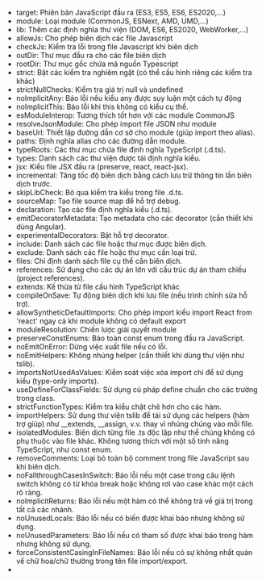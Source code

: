 - target: Phiên bản JavaScript đầu ra (ES3, ES5, ES6, ES2020,...)
- module: Loại module (CommonJS, ESNext, AMD, UMD,...)
- lib: Thêm các định nghĩa thư viện (DOM, ES6, ES2020, WebWorker,...)
- allowJs: Cho phép biên dịch các file Javascript
- checkJs: Kiểm tra lỗi trong file Javascript khi biên dịch
- outDir: Thư mục đầu ra cho các file biên dịch
- rootDir: Thư mục gốc chứa mã nguồn Typescript
- strict: Bật các kiểm tra nghiêm ngặt (có thể cấu hình riêng các kiểm tra khác)
- strictNullChecks: Kiểm tra giá trị null và undefined
- noImplicitAny: Báo lỗi nếu kiểu any được suy luận một cách tự động
- noImplicitThis: Báo lỗi khi this không có kiểu cụ thể.
- esModuleInterop: Tương thích tốt hơn với các module CommonJS
- resolveJsonModule: Cho phép import file JSON như module
- baseUrl: Thiết lập đường dẫn cơ sở cho module (giúp import theo alias).
- paths: Định nghĩa alias cho các đường dẫn module.
- typeRoots: Các thư mục chứa file định nghĩa TypeScript (.d.ts).
- types: Danh sách các thư viện được tải định nghĩa kiểu.
- jsx: Kiểu file JSX đầu ra (preserve, react, react-jsx).
- incremental: Tăng tốc độ biên dịch bằng cách lưu trữ thông tin lần biên dịch trước.
- skipLibCheck: Bỏ qua kiểm tra kiểu trong file .d.ts.
- sourceMap: Tạo file source map để hỗ trợ debug.
- declaration: Tạo các file định nghĩa kiểu (.d.ts).
- emitDecoratorMetadata: Tạo metadata cho các decorator (cần thiết khi dùng Angular).
- experimentalDecorators: Bật hỗ trợ decorator.
- include: Danh sách các file hoặc thư mục được biên dịch.
- exclude: Danh sách các file hoặc thư mục cần loại trừ.
- files: Chỉ định danh sách file cụ thể cần biên dịch.
- references: Sử dụng cho các dự án lớn với cấu trúc dự án tham chiếu (project references).
- extends: Kế thừa từ file cấu hình TypeScript khác
- compileOnSave: Tự động biên dịch khi lưu file (nếu trình chỉnh sửa hỗ trợ).
- allowSyntheticDefaultImports: Cho phép import kiểu import React from 'react' ngay cả khi module không có default export
- moduleResolution: Chiến lược giải quyết module
- preserveConstEnums: Bảo toàn const enum trong đầu ra JavaScript.
- noEmitOnError: Dừng việc xuất file nếu có lỗi.
- noEmitHelpers: Không nhúng helper (cần thiết khi dùng thư viện như tslib).
- importsNotUsedAsValues: Kiểm soát việc xóa import chỉ để sử dụng kiểu (type-only imports).
- useDefineForClassFields: Sử dụng cú pháp define chuẩn cho các trường trong class.
- strictFunctionTypes: Kiểm tra kiểu chặt chẽ hơn cho các hàm.
- importHelpers: Sử dụng thư viện tslib để tái sử dụng các helpers (hàm trợ giúp) như __extends, __assign, v.v. thay vì nhúng chúng vào mỗi file.
- isolatedModules: Biên dịch từng file .ts độc lập như thể chúng không có phụ thuộc vào file khác. Không tương thích với một số tính năng TypeScript, như const enum.
- removeComments: Loại bỏ toàn bộ comment trong file JavaScript sau khi biên dịch.
- noFallthroughCasesInSwitch: Báo lỗi nếu một case trong câu lệnh switch không có từ khóa break hoặc không rơi vào case khác một cách rõ ràng.
- noImplicitReturns: Báo lỗi nếu một hàm có thể không trả về giá trị trong tất cả các nhánh.
- noUnusedLocals: Báo lỗi nếu có biến được khai báo nhưng không sử dụng.
- noUnusedParameters: Báo lỗi nếu có tham số được khai báo trong hàm nhưng không sử dụng.
- forceConsistentCasingInFileNames: Báo lỗi nếu có sự không nhất quán về chữ hoa/chữ thường trong tên file import/export.
- 